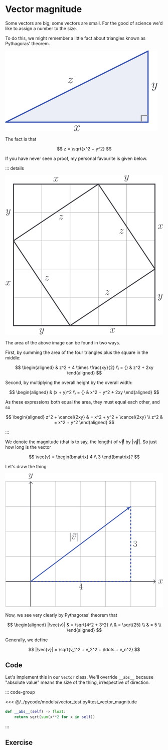# Vector magnitude

Some vectors are big; some vectors are small. For the good of science we'd like
to assign a number to the size.

To do this, we might remember a little fact about triangles known as Pythagoras'
theorem.

![](../../images/pythagoras.svg)

The fact is that

$$
z = \sqrt{x^2 + y^2}
$$

If you have never seen a proof, my personal favourite is given below.

::: details

![](../../images/pythag-proof.svg)

The area of the above image can be found in two ways.

First, by summing the area of the four triangles plus the square in the middle:

$$
\begin{aligned}
& z^2 + 4 \times \frac{xy}{2} \\
= {} & z^2 + 2xy
\end{aligned}
$$

Second, by multiplying the overall height by the overall width:

$$
\begin{aligned}
& (x + y)^2 \\
= {} & x^2 + y^2 + 2xy
\end{aligned}
$$

As these expressions both equal the area, they must equal each other, and so

$$
\begin{aligned}
z^2 + \cancel{2xy} & = x^2 + y^2 + \cancel{2xy} \\
z^2 & = x^2 + y^2
\end{aligned}
$$

:::

We denote the magnitude (that is to say, the length) of $\vec{v}$ by
$|\vec{v}|$. So just how long is the vector

$$
\vec{v} = \begin{bmatrix} 4 \\ 3 \end{bmatrix}?
$$

Let's draw the thing

![](../../images/vector-magnitude.svg)

Now, we see very clearly by Pythagoras' theorem that

$$
\begin{aligned}
|\vec{v}|
& = \sqrt{4^2 + 3^2} \\
& = \sqrt{25} \\
& = 5 \\
\end{aligned}
$$

Generally, we define

$$
|\vec{v}| = \sqrt{v_1^2 + v_2^2 + \ldots + v_n^2}
$$

## Code

Let's implement this in our `Vector` class. We'll override `__abs__` because
"absolute value" means the size of the thing, irrespective of direction.

::: code-group

<<< @/../pycode/models/vector_test.py#test_vector_magnitude

```python [vector.py]
def __abs__(self) -> float:
    return sqrt(sum(x**2 for x in self))
```

:::

## Exercise

<Exercise id="vector-magnitude" />

